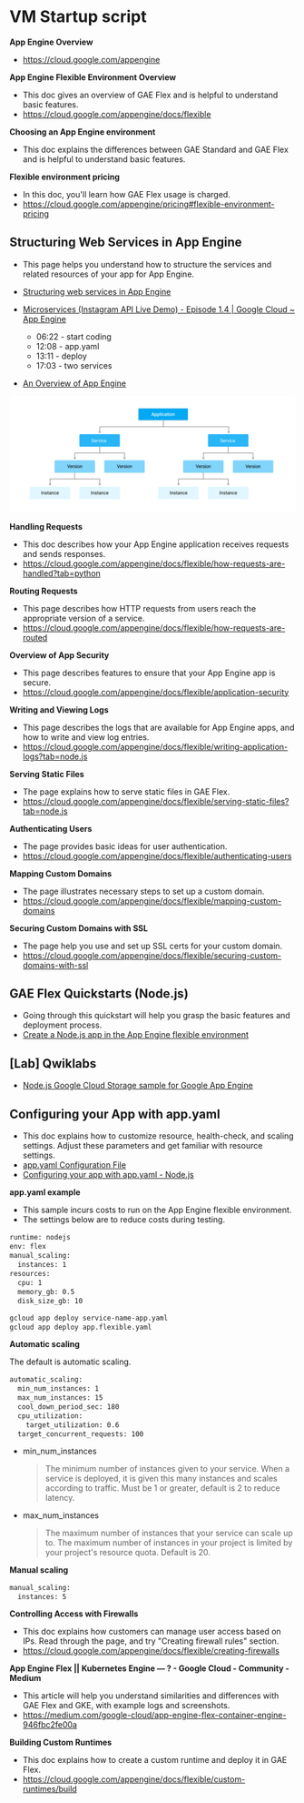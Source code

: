 # VM Startup script

**App Engine Overview**

- https://cloud.google.com/appengine

**App Engine Flexible Environment Overview**

- This doc gives an overview of GAE Flex and is helpful to understand basic features.
- https://cloud.google.com/appengine/docs/flexible

**Choosing an App Engine environment**

- This doc explains the differences between GAE Standard and GAE Flex and is helpful to understand basic features.

**Flexible environment pricing**

- In this doc, you'll learn how GAE Flex usage is charged.
- https://cloud.google.com/appengine/pricing#flexible-environment-pricing

## Structuring Web Services in App Engine

- This page helps you understand how to structure the services and related resources of your app for App Engine.
- [Structuring web services in App Engine](https://cloud.google.com/appengine/docs/flexible/configuration-files)
- [Microservices (Instagram API Live Demo) - Episode 1.4 | Google Cloud ~ App Engine](https://www.youtube.com/watch?v=HCHXZAowMQg&list=PL42xwJRIG3xCtmOrJAQFR5sIJFKIJ9MEn&index=6)

  - 06:22 - start coding
  - 12:08 - app.yaml
  - 13:11 - deploy
  - 17:03 - two services

- [An Overview of App Engine](https://cloud.google.com/appengine/docs/legacy/standard/python/an-overview-of-app-engine#components_of_an_application)

![](modules_hierarchy.svg)

**Handling Requests**

- This doc describes how your App Engine application receives requests and sends responses.
- https://cloud.google.com/appengine/docs/flexible/how-requests-are-handled?tab=python

**Routing Requests**

- This page describes how HTTP requests from users reach the appropriate version of a service.
- https://cloud.google.com/appengine/docs/flexible/how-requests-are-routed

**Overview of App Security**

- This page describes features to ensure that your App Engine app is secure.
- https://cloud.google.com/appengine/docs/flexible/application-security

**Writing and Viewing Logs**

- This page describes the logs that are available for App Engine apps, and how to write and view log entries.
- https://cloud.google.com/appengine/docs/flexible/writing-application-logs?tab=node.js

**Serving Static Files**

- The page explains how to serve static files in GAE Flex.
- https://cloud.google.com/appengine/docs/flexible/serving-static-files?tab=node.js

**Authenticating Users**

- The page provides basic ideas for user authentication.
- https://cloud.google.com/appengine/docs/flexible/authenticating-users

**Mapping Custom Domains**

- The page illustrates necessary steps to set up a custom domain.
- https://cloud.google.com/appengine/docs/flexible/mapping-custom-domains

**Securing Custom Domains with SSL**

- The page help you use and set up SSL certs for your custom domain.
- https://cloud.google.com/appengine/docs/flexible/securing-custom-domains-with-ssl

## GAE Flex Quickstarts (Node.js)

- Going through this quickstart will help you grasp the basic features and deployment process.
- [Create a Node.js app in the App Engine flexible environment](https://cloud.google.com/appengine/docs/flexible/nodejs/create-app)

## [Lab] Qwiklabs

- [Node.js Google Cloud Storage sample for Google App Engine](https://github.com/GoogleCloudPlatform/nodejs-docs-samples/tree/main/appengine/storage/flexible)

## Configuring your App with app.yaml

- This doc explains how to customize resource, health-check, and scaling settings. Adjust these parameters and get familiar with resource settings.
- [app.yaml Configuration File](https://cloud.google.com/appengine/docs/flexible/reference/app-yaml?tab=node.js#top)
- [Configuring your app with app.yaml - Node.js](https://cloud.google.com/appengine/docs/flexible/nodejs/configuring-your-app-with-app-yaml)

**app.yaml example**

- This sample incurs costs to run on the App Engine flexible environment.
- The settings below are to reduce costs during testing.

```
runtime: nodejs
env: flex
manual_scaling:
  instances: 1
resources:
  cpu: 1
  memory_gb: 0.5
  disk_size_gb: 10
```

```
gcloud app deploy service-name-app.yaml
gcloud app deploy app.flexible.yaml
```

**Automatic scaling**

The default is automatic scaling.

```
automatic_scaling:
  min_num_instances: 1
  max_num_instances: 15
  cool_down_period_sec: 180
  cpu_utilization:
    target_utilization: 0.6
  target_concurrent_requests: 100
```

- min_num_instances

  > The minimum number of instances given to your service. When a service is deployed, it is given this many instances and scales according to traffic. Must be 1 or greater, default is 2 to reduce latency.

- max_num_instances
  > The maximum number of instances that your service can scale up to. The maximum number of instances in your project is limited by your project's resource quota. Default is 20.

**Manual scaling**

```
manual_scaling:
  instances: 5
```

**Controlling Access with Firewalls**

- This doc explains how customers can manage user access based on IPs. Read through the page, and try "Creating firewall rules" section.
- https://cloud.google.com/appengine/docs/flexible/creating-firewalls

**App Engine Flex || Kubernetes Engine — ? - Google Cloud - Community - Medium**

- This article will help you understand similarities and differences with GAE Flex and GKE, with example logs and screenshots.
- https://medium.com/google-cloud/app-engine-flex-container-engine-946fbc2fe00a

**Building Custom Runtimes**

- This doc explains how to create a custom runtime and deploy it in GAE Flex.
- https://cloud.google.com/appengine/docs/flexible/custom-runtimes/build
